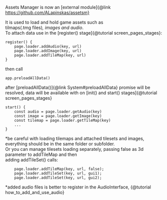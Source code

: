 Assets Manager is now an [external module]{@link https://github.com/ALapinskas/assetsm}

It is used to load and hold game assets such as\
tilmaps(.tmg files)*, images and audio*.\
To attach data use in the [register() stage]{@tutorial screen_pages_stages}:
```
register() {
    page.loader.addAudio(key, url)
    page.loader.addImage(key, url)
    page.loader.addTileMap(key, url)
}
```
then call
```
app.preloadAllData()
```
after [preloadAllData()]{@link System#preloadAllData} promise will be resolved,
data will be available with on [init() and start() stages]{@tutorial screen_pages_stages}
```
start() {
    const audio = page.loader.getAudio(key)
    const image = page.loader.getImage(key)
    const tilemap = page.loader.getTileMap(key)
    ...
}
```

*be careful with loading tilemaps and attached tilesets and images, everything should be in the same folder or subfolder. \
Or you can manage tilesets loading separately, passing false as 3d parameter to addTileMap and then \
adding addTileSet() calls:
```
    page.loader.addTileMap(key, url, false);
    page.loader.addTileSet(key, url, gui1);
    page.loader.addTileSet(key, url, gui2);
```
*added audio files is better to register in the AudioInterface, {@tutorial how_to_add_and_use_audio}